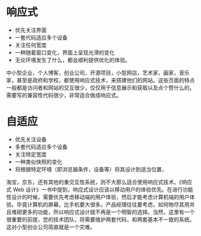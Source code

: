 # 响应式
- 优先关注界面
- 一套代码适应多个设备
- 关注任何宽度
- 一种随着窗口变化，界面上呈现光滑的变化
- 无论环境发生了什么，都会顺利提供优化的体验。

中小型企业，个人博客，创业公司，开源项目，小型网店，艺术家，画家，音乐家，甚至是政府和学校，都使用响应式技术，来搭建他们的网站。这些页面的特点一般都是访问者和网站的交互很少，仅仅用于信息展示和获取以及点个赞什么的。需要写的兼容性代码很少，非常适合做成响应式。

# 自适应
- 优先关注设备
- 多套代码适应多个设备
- 关注特定宽度
- 一种类似快照的变化
- 将根据特定环境（即浏览器条件，设备等）将其设计到适当位置，


淘宝，京东，还有其他的重交互性系统，则不大那么适合使用响应式技术。《响应式 Web 设计》一书中提到，响应式设计应该以移动用户的体验优先。在进行功能性设计的时候，需要优先考虑移动端的用户体验，然后才能考虑计算机端的用户体验。毕竟计算机的屏幕，比手机要大很多。产品经理往往要考虑，如何物尽其用并且堆砌更多的功能，所以响应式设计就不再是一个明智的选择。当然，这里有一个很重要的前提，您的技术团队，将需要维护两套代码，和两套基本不一致的系统。这对小型创业公司简直就是一个灾难。